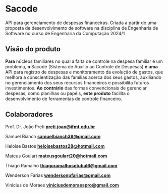 # Sacode

API para gerenciamento de despesas financeiras. Criada a partir de uma proposta de desenvolvimento de software na disciplina de Engenharia de Software no curso de Engenharia da Computação 2024/1


## Visão do produto


**Para** núcleos familiares no qual a falta de controle na despesa familiar é um problema, **o** Sacode (Sistema de Auxílio ao Controle de Despesas) **é uma** API para registro de despesas e monitoramento da evolução de gastos, que melhora a conscientização das famílias acerca dos seus gastos, auxiliando no gerenciamento dos seus recursos financeiros e possibilita futuros investimentos. **Ao contrário** das formas convencionais de gerenciar despesas, como planilhas ou papéis, **este produto** facilita o desenvolvimento de ferramentas de controle financeiro.

## Colaboradores

Prof. Dr. João Preti **preti.joao@ifmt.edu.br** 

Samuel Bianch **samuelbianch38@gmail.com**

Heloise Bastos **heloisebastos28@hotmail.com**

Mateus Goulart **mateusgoulart20@hotmail.com**

Thiago Ramalho **thiagoramalhosetubal6@gmail.com**

Wenderson Farias **wendersonpfarias@gmail.com**

Vinicius de Moraes **viniciusdemoraespro@gmail.com**
